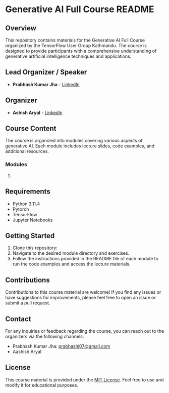# Generative AI Full Course README

## Overview
This repository contains materials for the Generative AI Full Course organized by the TensorFlow User Group Kathmandu. The course is designed to provide participants with a comprehensive understanding of generative artificial intelligence techniques and applications.

## Lead Organizer / Speaker
- **Prabhash Kumar Jha** - [LinkedIn](https://www.linkedin.com/in/prabhash-kumar-jha/)

## Organizer
- **Ashish Aryal** - [LinkedIn](https://www.linkedin.com/in/ashish-aryal-030875201/)

## Course Content
The course is organized into modules covering various aspects of generative AI. Each module includes lecture slides, code examples, and additional resources.

### Modules
1.

## Requirements
- Python 3.11.4
- Pytorch
- TensorFlow
- Jupyter Notebooks

## Getting Started
1. Clone this repository:
2. Navigate to the desired module directory and exercises.
3. Follow the instructions provided in the README file of each module to run the code examples and access the lecture materials.

## Contributions
Contributions to this course material are welcome! If you find any issues or have suggestions for improvements, please feel free to open an issue or submit a pull request.

## Contact
For any inquiries or feedback regarding the course, you can reach out to the organizers via the following channels:
- Prabhash Kumar Jha: prabhashj07@gmail.com
- Aashish Aryal

## License
This course material is provided under the [MIT License](LICENSE). Feel free to use and modify it for educational purposes.
